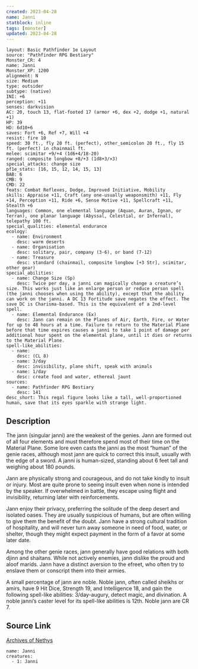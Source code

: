 ```yaml
---
created: 2023-04-28
name: Janni
statblock: inline
tags: [monster]
updated: 2023-04-28
---
```

```statblock
layout: Basic Pathfinder 1e Layout
source: "Pathfinder RPG Bestiary"
Monster_CR: 4
name: Janni
Monster_XP: 1200
alignment: N
size: Medium
type: outsider
subtype: (native)
INI: +6
perception: +11
senses: darkvision
AC: 20, touch 13, flat-footed 17 (armor +6, dex +2, dodge +1, natural +1)
HP: 39
HD: 6d10+6
saves: Fort +6, Ref +7, Will +4
resist: fire 10
speed: 30 ft., fly 20 ft. (perfect), other_semicolon 20 ft., fly 15 ft. (perfect) in chainmail ft.
melee: scimitar +9/+4 (1d6+4/18-20)
ranged: composite longbow +8/+3 (1d8+3/×3)
special_attacks: change size
pf1e_stats: [16, 15, 12, 14, 15, 13]
BAB: 6
CMB: 9
CMD: 22
feats: Combat Reflexes, Dodge, Improved Initiative, Mobility
skills: Appraise +11, Craft (any one-usually weaponsmith) +11, Fly +14, Perception +11, Ride +6, Sense Motive +11, Spellcraft +11, Stealth +6
languages: Common, one elemental language (Aquan, Auran, Ignan, or Terran), one planar language (Abyssal, Celestial, or Infernal), telepathy 100 ft.
special_qualities: elemental endurance
ecology:
  - name: Environment
    desc: warm deserts
  - name: Organisation
    desc: solitary, pair, company (3-6), or band (7-12)
  - name: Treasure
    desc: standard (chainmail, composite longbow [+3 Str], scimitar, other gear)
special_abilities:
  - name: Change Size (Sp)
    desc: Twice per day, a janni can magically change a creature’s size. This works just like an enlarge person or reduce person spell (the janni chooses when using the ability), except that the ability can work on the janni. A DC 13 Fortitude save negates the effect. The save DC is Charisma-based. This is the equivalent of a 2nd-level spell.
  - name: Elemental Endurance (Ex)
    desc: Jann can remain on the Planes of Air, Earth, Fire, or Water for up to 48 hours at a time. Failure to return to the Material Plane before that time expires causes a janni to take 1 point of damage per additional hour spent on the elemental plane, until it dies or returns to the Material Plane.
spell-like_abilities:
  - name:
    desc: (CL 8)
  - name: 3/day
    desc: invisibility, plane shift, speak with animals
  - name: 1/day
    desc: create food and water, ethereal jaunt
sources:
  - name: Pathfinder RPG Bestiary
    desc: 141
desc_short: This regal figure looks like a tall, well-proportioned human, save that its eyes sparkle with strange light.
```
## Description
The jann (singular janni) are the weakest of the genies. Jann are formed out of all four elements and must therefore spend most of their time on the Material Plane. Some lore even casts the janni as the most “human” of the genie races, although most jann are quick to correct this insult, usually with the edge of a sword. A janni is human-sized, standing about 6 feet tall and weighing about 180 pounds.

Jann are physically strong and courageous, and do not take kindly to insult or injury. Most are quite prone to seeing insult even when none is intended by the speaker. If overwhelmed in battle, they escape using flight and invisibility, returning later with reinforcements.

Jann enjoy their privacy, preferring the solitude of the deep desert and isolated oases. They are usually suspicious of humans, but are often willing to give them the benefit of the doubt. Jann have a strong cultural tradition of hospitality, and will never turn away someone in need of food, water, or shelter, though they might expect payment in the form of a favor at some later date.

Among the other genie races, jann generally have good relations with both djinn and shaitans. While not actively enemies, jann dislike the proud and aloof marids. Jann have a distinct aversion to the efreet, who often try to enslave them or conscript them into their armies.

A small percentage of jann are noble. Noble jann, often called sheikhs or amirs, have 9 Hit Dice, Strength 19, and Intelligence 18, and gain the following spell-like abilities: 3/day-augury, detect magic, and divination. A noble janni’s caster level for its spell-like abilities is 12th. Noble jann are CR 7.
## Source Link
[Archives of Nethys](https://aonprd.com/MonsterDisplay.aspx?ItemName=Janni)
```encounter-table
name: Janni
creatures:
  - 1: Janni
```
